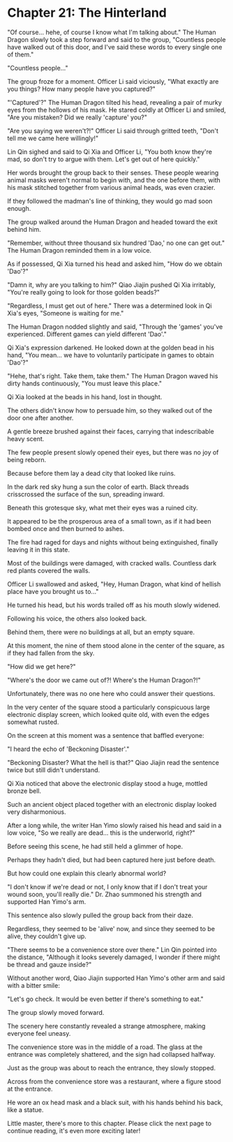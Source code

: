 ﻿# Chapter 21: The Hinterland

"Of course... hehe, of course I know what I'm talking about." The Human Dragon slowly took a step forward and said to the group, "Countless people have walked out of this door, and I've said these words to every single one of them."

"Countless people..."

The group froze for a moment. Officer Li said viciously, "What exactly are you things? How many people have you captured?"

"'Captured'?" The Human Dragon tilted his head, revealing a pair of murky eyes from the hollows of his mask. He stared coldly at Officer Li and smiled, "Are you mistaken? Did we really 'capture' you?"

"Are you saying we weren't?!" Officer Li said through gritted teeth, "Don't tell me we came here willingly!"

Lin Qin sighed and said to Qi Xia and Officer Li, "You both know they're mad, so don't try to argue with them. Let's get out of here quickly."

Her words brought the group back to their senses. These people wearing animal masks weren't normal to begin with, and the one before them, with his mask stitched together from various animal heads, was even crazier.

If they followed the madman's line of thinking, they would go mad soon enough.

The group walked around the Human Dragon and headed toward the exit behind him.

"Remember, without three thousand six hundred 'Dao,' no one can get out." The Human Dragon reminded them in a low voice.

As if possessed, Qi Xia turned his head and asked him, "How do we obtain 'Dao'?"

"Damn it, why are you talking to him?" Qiao Jiajin pushed Qi Xia irritably, "You're really going to look for those golden beads?"

"Regardless, I must get out of here." There was a determined look in Qi Xia's eyes, "Someone is waiting for me."

The Human Dragon nodded slightly and said, "Through the 'games' you've experienced. Different games can yield different 'Dao'."

Qi Xia's expression darkened. He looked down at the golden bead in his hand, "You mean... we have to voluntarily participate in games to obtain 'Dao'?"

"Hehe, that's right. Take them, take them." The Human Dragon waved his dirty hands continuously, "You must leave this place."

Qi Xia looked at the beads in his hand, lost in thought.

The others didn't know how to persuade him, so they walked out of the door one after another.

A gentle breeze brushed against their faces, carrying that indescribable heavy scent.

The few people present slowly opened their eyes, but there was no joy of being reborn.

Because before them lay a dead city that looked like ruins.

In the dark red sky hung a sun the color of earth. Black threads crisscrossed the surface of the sun, spreading inward.

Beneath this grotesque sky, what met their eyes was a ruined city.

It appeared to be the prosperous area of a small town, as if it had been bombed once and then burned to ashes.

The fire had raged for days and nights without being extinguished, finally leaving it in this state.

Most of the buildings were damaged, with cracked walls. Countless dark red plants covered the walls.

Officer Li swallowed and asked, "Hey, Human Dragon, what kind of hellish place have you brought us to..."

He turned his head, but his words trailed off as his mouth slowly widened.

Following his voice, the others also looked back.

Behind them, there were no buildings at all, but an empty square.

At this moment, the nine of them stood alone in the center of the square, as if they had fallen from the sky.

"How did we get here?"

"Where's the door we came out of?! Where's the Human Dragon?!"

Unfortunately, there was no one here who could answer their questions.

In the very center of the square stood a particularly conspicuous large electronic display screen, which looked quite old, with even the edges somewhat rusted.

On the screen at this moment was a sentence that baffled everyone:

"I heard the echo of 'Beckoning Disaster'."

"Beckoning Disaster? What the hell is that?" Qiao Jiajin read the sentence twice but still didn't understand.

Qi Xia noticed that above the electronic display stood a huge, mottled bronze bell.

Such an ancient object placed together with an electronic display looked very disharmonious.

After a long while, the writer Han Yimo slowly raised his head and said in a low voice, "So we really are dead... this is the underworld, right?"

Before seeing this scene, he had still held a glimmer of hope.

Perhaps they hadn't died, but had been captured here just before death.

But how could one explain this clearly abnormal world?

"I don't know if we're dead or not, I only know that if I don't treat your wound soon, you'll really die." Dr. Zhao summoned his strength and supported Han Yimo's arm.

This sentence also slowly pulled the group back from their daze.

Regardless, they seemed to be 'alive' now, and since they seemed to be alive, they couldn't give up.

"There seems to be a convenience store over there." Lin Qin pointed into the distance, "Although it looks severely damaged, I wonder if there might be thread and gauze inside?"

Without another word, Qiao Jiajin supported Han Yimo's other arm and said with a bitter smile:

"Let's go check. It would be even better if there's something to eat."

The group slowly moved forward.

The scenery here constantly revealed a strange atmosphere, making everyone feel uneasy.

The convenience store was in the middle of a road. The glass at the entrance was completely shattered, and the sign had collapsed halfway.

Just as the group was about to reach the entrance, they slowly stopped.

Across from the convenience store was a restaurant, where a figure stood at the entrance.

He wore an ox head mask and a black suit, with his hands behind his back, like a statue.

Little master, there's more to this chapter. Please click the next page to continue reading, it's even more exciting later!
